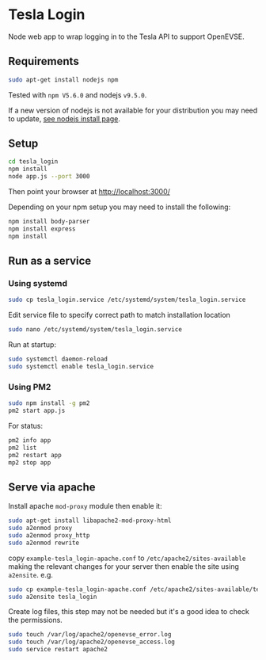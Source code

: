 # Tesla Login

Node web app to wrap logging in to the Tesla API to support OpenEVSE.

## Requirements

```bash
sudo apt-get install nodejs npm
```

Tested with `npm V5.6.0` and nodejs `v9.5.0`.

If a new version of nodejs is not available for your distribution you may need to update, [see nodejs install page](https://nodejs.org/en/download/package-manager/#debian-and-ubuntu-based-linux-distributions).

## Setup

```bash
cd tesla_login
npm install
node app.js --port 3000
```

Then point your browser at <http://localhost:3000/>

Depending on your npm setup you may need to install the following:

```bash
npm install body-parser
npm install express
npm install
```

## Run as a service

### Using systemd

```bash
sudo cp tesla_login.service /etc/systemd/system/tesla_login.service
```

Edit service file to specify correct path to match installation location

```bash
sudo nano /etc/systemd/system/tesla_login.service
```

Run at startup:

```bash
sudo systemctl daemon-reload
sudo systemctl enable tesla_login.service
```

### Using PM2

```bash
sudo npm install -g pm2
pm2 start app.js
```

For status:

```bash
pm2 info app
pm2 list
pm2 restart app
mp2 stop app
```

## Serve via apache

Install apache `mod-proxy` module then enable it:

```bash
sudo apt-get install libapache2-mod-proxy-html
sudo a2enmod proxy
sudo a2enmod proxy_http
sudo a2enmod rewrite
```

copy `example-tesla_login-apache.conf` to `/etc/apache2/sites-available` making the relevant changes for your server then enable the site using `a2ensite`. e.g.

```bash
sudo cp example-tesla_login-apache.conf /etc/apache2/sites-available/tesla_login.conf
sudo a2ensite tesla_login
```

Create log files, this step may not be needed but it's a good idea to check the permissions.

```bash
sudo touch /var/log/apache2/openevse_error.log
sudo touch /var/log/apache2/openevse_access.log
sudo service restart apache2
```
